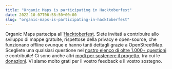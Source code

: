 ```yaml
---
title: "Organic Maps is participating in Hacktoberfest"
date: 2022-10-07T06:58:50+00:00
slug: "organic-maps-is-participating-in-hacktoberfest"
---
```


Organic Maps partecipa all'[Hacktoberfest](https://hacktoberfest.com/). Siete invitati a contribuire allo sviluppo di mappe gratuite, rispettose della privacy e open-source, che funzionano offline ovunque e hanno tanti dettagli grazie a OpenStreetMap. Scegliete una qualsiasi questione nel [nostro elenco di oltre 1.000+ questioni](https://github.com/organicmaps/organicmaps/issues) e contribuite! Ci sono anche altri [modi per sostenere il progetto](https://organicmaps.app/support-us/), tra cui le [donazioni](https://organicmaps.app/donate/). Vi siamo molto grati per il vostro feedback e il vostro sostegno.
